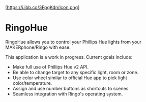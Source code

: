 [https://i.ibb.co/3FpgKdn/icon.png]
# RingoHue

RingoHue allows you to control your Phillips Hue lights from your MAKERphone/Ringo with ease.

This application is a work in progress. Current goals include:
- Make full use of Phillips Hue v2 API.
- Be able to change target to any specific light, room or zone.
- Use color wheel similar to official Hue app to pick light color/temperature.
- Assign and use number buttons as shortcuts to scenes.
- Seamless integration with Ringo's operating system.
